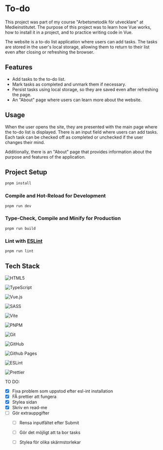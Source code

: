 # To-do
This project was part of my course "Arbetsmetodik för utvecklare" at Medieinstitutet. 
The purpose of this project was to learn how Vue works, how to install it in a project, and to practice writing code in Vue.

The website is a to-do list application where users can add tasks. The tasks are stored in the user's local storage, allowing them to return to their list even after closing or refreshing the browser.

## Features

- Add tasks to the to-do list.
- Mark tasks as completed and unmark them if necessary.
- Persist tasks using local storage, so they are saved even after refreshing the page.
- An "About" page where users can learn more about the website.

## Usage

When the user opens the site, they are presented with the main page where the to-do list is displayed. 
There is an input field where users can add tasks. Each task can be checked off as completed or unchecked if the user changes their mind.

Additionally, there is an "About" page that provides information about the purpose and features of the application.

## Project Setup

```sh
pnpm install
```

### Compile and Hot-Reload for Development

```sh
pnpm run dev
```

### Type-Check, Compile and Minify for Production

```sh
pnpm run build
```

### Lint with [ESLint](https://eslint.org/)

```sh
pnpm run lint
```

## Tech Stack
![HTML5](https://img.shields.io/badge/html5-%23E34F26.svg?style=for-the-badge&logo=html5&logoColor=white)

![TypeScript](https://img.shields.io/badge/typescript-%23007ACC.svg?style=for-the-badge&logo=typescript&logoColor=white)

![Vue.js](https://img.shields.io/badge/vuejs-%2335495e.svg?style=for-the-badge&logo=vuedotjs&logoColor=%234FC08D)
    
![SASS](https://img.shields.io/badge/SASS-hotpink.svg?style=for-the-badge&logo=SASS&logoColor=white)

![Vite](https://img.shields.io/badge/vite-%23646CFF.svg?style=for-the-badge&logo=vite&logoColor=white) 

![PNPM](https://img.shields.io/badge/pnpm-%234a4a4a.svg?style=for-the-badge&logo=pnpm&logoColor=f69220)

![Git](https://img.shields.io/badge/git-%23F05033.svg?style=for-the-badge&logo=git&logoColor=white)

![GitHub](https://img.shields.io/badge/github-%23121011.svg?style=for-the-badge&logo=github&logoColor=white)

![Github Pages](https://img.shields.io/badge/github%20pages-121013?style=for-the-badge&logo=github&logoColor=white)

![ESLint](https://img.shields.io/badge/ESLint-4B3263?style=for-the-badge&logo=eslint&logoColor=white) 

![Prettier](https://img.shields.io/badge/prettier-%23F7B93E.svg?style=for-the-badge&logo=prettier&logoColor=black)









TO DO: 
- [x] Fixa problem som uppstod efter esl-int installation
- [x] FÅ prettier att fungera 
- [x] Stylea sidan
- [x] Skriv en read-me 
- [ ] Gör extrauppgifter
    - [ ] Rensa inputfältet efter Submit
    - [ ] Gör det möjligt att ta bor tasks 
    - [ ] Stylea för olika skärmstorlekar 
    
